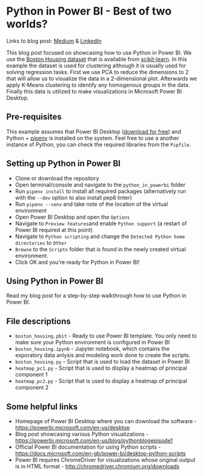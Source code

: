 # Python in Power BI - Best of two worlds?
Links to blog post: [Medium](https://www.medium.com) & [LinkedIn](https://www.linkedin.com)

This blog post focused on showcasing how to use Python in Power BI. We use the [Boston Housing dataset](http://lib.stat.cmu.edu/datasets/boston) that is available from [scikit-learn](https://scikit-learn.org/stable/modules/generated/sklearn.datasets.load_boston.html). In this example the dataset is used for clustering although it is usually used for solving regression tasks. First we use PCA to reduce the dimensions to 2 that will allow us to visualize the data in a 2-dimensional plot. Afterwards we apply K-Means clustering to identify any homogenous groups in the data. Finally this data is utilized to make visualizations in Microsoft Power BI Desktop.

## Pre-requisites
This example assumes that Power BI Desktop ([download for free](https://powerbi.microsoft.com/en-us/downloads/)) and Python + [pipenv](https://docs.pipenv.org) is installed on the system. Feel free to use a another instance of Python, you can check the required libraries from the `Pipfile`. 

## Setting up Python in Power BI
* Clone or download the repository
* Open terminal/console and navigate to the `python_in_powerbi` folder
* Run `pipenv install` to install all required packages (alternatively run with the `--dev` option to also install pep8 linter)
* Run `pipenv --venv` and take note of the location of the virtual environment
* Open Power BI Desktop and open the `Options`
 * Navigate to `Preview features`and enable `Python support` (a restart of Power BI required at this point)
 * Navigate to `Python scripting` and change the `Detected Python home directories` to `Other`
 * `Browse` to the `Scripts` folder that is found in the newly created virtual environment.
 * Click OK and you're ready for Python in Power BI!

 ## Using Python in Power BI
 Read my blog post for a step-by-step walkthrough how to use Python in Power BI.

 ## File descriptions
 * `boston_housing.pbit` - Ready to use Power BI template. You only need to make sure your Python environment is configured in Power BI
 * `boston_housing.ipynb` - Jupyter notebook, which contains the exporatory data anlysis and modeling work done to create the scripts.
 * `boston_housing.py` - Script that is used to load the dataset in Power BI
 * `heatmap_pc1.py` - Script that is used to display a heatmap of principal component 1
 * `heatmap_pc2.py` - Script that is used to display a heatmap of principal component 2

 ## Some helpful links
* Homepage of Power BI Desktop where you can download the software - https://powerbi.microsoft.com/en-us/desktop
* Blog post showcasing various Python visualizations - https://powerbi.microsoft.com/en-us/blog/pythonblogepisode1
* Official Power BI documentation for using Python scripts - https://docs.microsoft.com/en-gb/power-bi/desktop-python-scripts
* Power BI requires ChromeDriver for visualizations whose original output is in HTML format - http://chromedriver.chromium.org/downloads
 